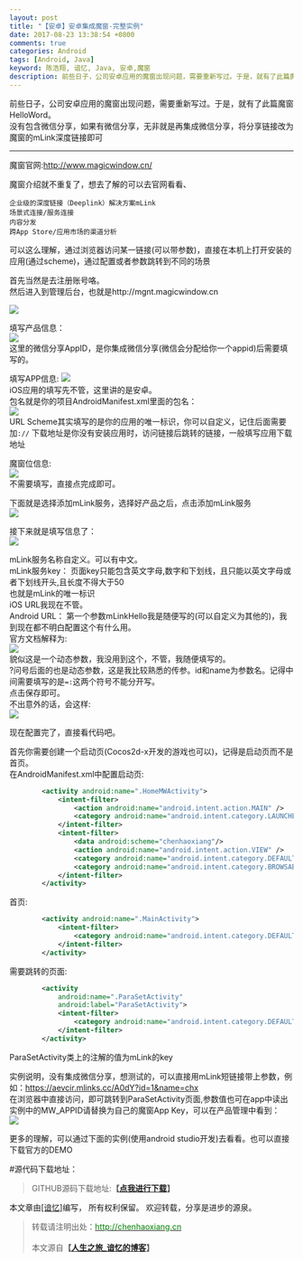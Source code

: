 ```yaml
---
layout: post
title: "【安卓】安卓集成魔窗-完整实例"
date: 2017-08-23 13:38:54 +0800
comments: true
categories: Android
tags: [Android, Java]
keyword: 陈浩翔, 谙忆, Java, 安卓,魔窗
description: 前些日子，公司安卓应用的魔窗出现问题，需要重新写过。于是，就有了此篇魔窗HelloWord。没有包含微信分享，如果有微信分享，无非就是再集成微信分享，将分享链接改为魔窗的mLink深度链接即可  
---
```


前些日子，公司安卓应用的魔窗出现问题，需要重新写过。于是，就有了此篇魔窗HelloWord。   
没有包含微信分享，如果有微信分享，无非就是再集成微信分享，将分享链接改为魔窗的mLink深度链接即可  

<!-- more -->
----------

魔窗官网:http://www.magicwindow.cn/

魔窗介绍就不重复了，想去了解的可以去官网看看、  
```
企业级的深度链接（Deeplink）解决方案mLink
场景式连接/服务连接
内容分发
跨App Store/应用市场的渠道分析
```

可以这么理解，通过浏览器访问某一链接(可以带参数)，直接在本机上打开安装的应用(通过scheme)，通过配置或者参数跳转到不同的场景  

首先当然是去注册账号咯。   
然后进入到管理后台，也就是http://mgnt.magicwindow.cn  

![](http://i.imgur.com/9d9Zn1E.png)  

填写产品信息：  
![](http://i.imgur.com/O0xpipe.png)  
这里的微信分享AppID，是你集成微信分享(微信会分配给你一个appid)后需要填写的。  

填写APP信息:
![](http://i.imgur.com/4OK2wSh.png)  
iOS应用的填写先不管，这里讲的是安卓。  
包名就是你的项目AndroidManifest.xml里面的包名：  
![](http://i.imgur.com/LwT2SXa.png)  
URL Scheme其实填写的是你的应用的唯一标识，你可以自定义，记住后面需要加```://```
下载地址是你没有安装应用时，访问链接后跳转的链接，一般填写应用下载地址  

魔窗位信息:  
![](http://i.imgur.com/wHpDWIO.png)  
不需要填写，直接点完成即可。  

下面就是选择添加mLink服务，选择好产品之后，点击添加mLink服务  
![](http://i.imgur.com/N2B1kxL.png)  

接下来就是填写信息了：  
![](http://i.imgur.com/Ml1sLgh.png)  

mLink服务名称自定义。可以有中文。  
mLink服务key： 页面key只能包含英文字母,数字和下划线，且只能以英文字母或者下划线开头,且长度不得大于50  
也就是mLink的唯一标识  
iOS URL我现在不管。  
Android URL： 第一个参数mLinkHello我是随便写的(可以自定义为其他的)，我到现在都不明白配置这个有什么用。  
官方文档解释为:  
![](http://i.imgur.com/zpUfGIi.png)  
貌似这是一个动态参数，我没用到这个，不管，我随便填写的。  
?问号后面的也是动态参数，这是我比较熟悉的传参。id和name为参数名。记得中间需要填写的是```=:```这两个符号不能分开写。  
点击保存即可。  
不出意外的话，会这样:  
![](http://i.imgur.com/nDlsJxM.png)  

现在配置完了，直接看代码吧。  

首先你需要创建一个启动页(Cocos2d-x开发的游戏也可以)，记得是启动页而不是首页。  
在AndroidManifest.xml中配置启动页:  
```xml
        <activity android:name=".HomeMWActivity">
            <intent-filter>
                <action android:name="android.intent.action.MAIN" />
                <category android:name="android.intent.category.LAUNCHER" />
            </intent-filter>
            <intent-filter>
                <data android:scheme="chenhaoxiang"/>
                <action android:name="android.intent.action.VIEW" />
                <category android:name="android.intent.category.DEFAULT" />
                <category android:name="android.intent.category.BROWSABLE" />
            </intent-filter>
        </activity>
```
首页:  
```xml
        <activity android:name=".MainActivity">
            <intent-filter>
                <category android:name="android.intent.category.DEFAULT"/>
            </intent-filter>
        </activity>
```
需要跳转的页面:
```xml
        <activity
            android:name=".ParaSetActivity"
            android:label="ParaSetActivity">
            <intent-filter>
                <category android:name="android.intent.category.DEFAULT"/>
            </intent-filter>
        </activity>
```
ParaSetActivity类上的注解的值为mLink的key  

实例说明，没有集成微信分享，想测试的，可以直接用mLink短链接带上参数，例如：https://aevcir.mlinks.cc/A0dY?id=1&name=chx  
在浏览器中直接访问，即可跳转到ParaSetActivity页面,参数值也可在app中读出  
实例中的MW_APPID请替换为自己的魔窗App Key，可以在产品管理中看到：  
![](http://i.imgur.com/i6h5nAB.png)  

更多的理解，可以通过下面的实例(使用android studio开发)去看看。也可以直接下载官方的DEMO  

#源代码下载地址：
<blockquote cite='陈浩翔'>
GITHUB源码下载地址:<strong>【<a href='https://github.com/chenhaoxiang/cocos2d-x/tree/master/20170823/code/testMagicWindow' target='_blank'>点我进行下载</a>】</strong></p>
</blockquote>


本文章由<a href="http://chenhaoxiang.cn/">[谙忆]</a>编写， 所有权利保留。 
欢迎转载，分享是进步的源泉。
<blockquote cite='陈浩翔'>
<p background-color='#D3D3D3'>转载请注明出处：<a href='http://chenhaoxiang.cn'><font color="green">http://chenhaoxiang.cn</font></a><br><br>
本文源自<strong>【<a href='http://chenhaoxiang.cn' target='_blank'>人生之旅_谙忆的博客</a>】</strong></p>
</blockquote>
